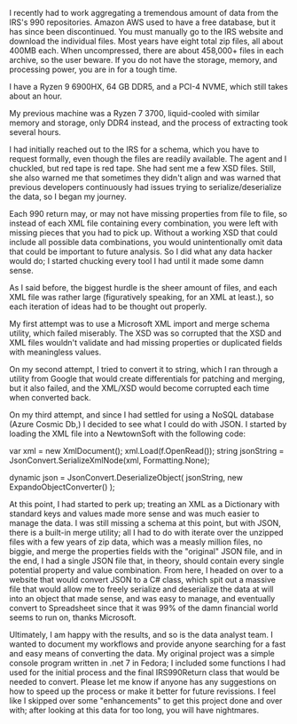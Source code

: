 I recently had to work aggregating a tremendous amount of data from the IRS's 990 repositories. Amazon AWS used to have a free database, but it has since been discontinued. You must manually go to the IRS website and download the individual files. Most years have eight total zip files, all about 400MB each. When uncompressed, there are about 458,000+ files in each archive, so the user beware. If you do not have the storage, memory, and processing power, you are in for a tough time.

I have a Ryzen 9 6900HX, 64 GB DDR5, and a PCI-4 NVME, which still takes about an hour. 

My previous machine was a Ryzen 7 3700, liquid-cooled with similar memory and storage, only DDR4 instead, and the process of extracting took several hours.

I had initially reached out to the IRS for a schema, which you have to request formally, even though the files are readily available. The agent and I chuckled, but red tape is red tape. She had sent me a few XSD files. Still, she also warned me that sometimes they didn't align and was warned that previous developers continuously had issues trying to serialize/deserialize the data, so I began my journey.

Each 990 return may, or may not have missing properties from file to file, so instead of each XML file containing every combination, you were left with missing pieces that you had to pick up. Without a working XSD that could include all possible data combinations, you would unintentionally omit data that could be important to future analysis. So I did what any data hacker would do; I started chucking every tool I had until it made some damn sense.

As I said before, the biggest hurdle is the sheer amount of files, and each XML file was rather large (figuratively speaking, for an XML at least.), so each iteration of ideas had to be thought out properly.

 My first attempt was to use a Microsoft XML import and merge schema utility, which failed miserably. The XSD was so corrupted that the XSD and XML files wouldn't validate and had missing properties or duplicated fields with meaningless values. 

On my second attempt, I tried to convert it to string, which I ran through a utility from Google that would create differentials for patching and merging, but it also failed, and the XML/XSD would become corrupted each time when converted back. 

On my third attempt, and since I had settled for using a NoSQL database (Azure Cosmic Db,) I decided to see what I could do with JSON. I started by loading the XML file into a NewtownSoft with the following code:

var xml = new XmlDocument();
xml.Load(f.OpenRead());
string jsonString = JsonConvert.SerializeXmlNode(xml, Formatting.None);

dynamic json =
    JsonConvert.DeserializeObject<ExpandoObject>(
        jsonString,
        new ExpandoObjectConverter()
    );

At this point, I had started to perk up; treating an XML as a Dictionary with standard keys and values made more sense and was much easier to manage the data. I was still missing a schema at this point, but with JSON, there is a built-in merge utility; all I had to do with iterate over the unzipped files with a few years of zip data, which was a measly million files, no biggie, and merge the properties fields with the "original" JSON file, and in the end, I had a single JSON file that, in theory, should contain every single potential property and value combination. From here, I headed on over to a website that would convert JSON to a C# class, which spit out a massive file that would allow me to freely serialize and deserialize the data at will into an object that made sense, and was easy to manage, and eventually convert to Spreadsheet since that it was 99% of the damn financial world seems to run on, thanks Microsoft. 

Ultimately, I am happy with the results, and so is the data analyst team. I wanted to document my workflows and provide anyone searching for a fast and easy means of converting the data. My original project was a simple console program written in .net 7 in Fedora; I included some functions I had used for the initial process and the final IRS990Return class that would be needed to convert. Please let me know if anyone has any suggestions on how to speed up the process or make it better for future revissions. I feel like I skipped over some "enhancements" to get this project done and over with; after looking at this data for too long, you will have nightmares.

